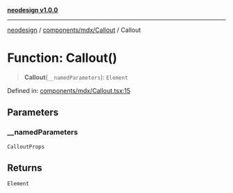 [**neodesign v1.0.0**](../../../../README.md)

***

[neodesign](../../../../modules.md) / [components/mdx/Callout](../README.md) / Callout

# Function: Callout()

> **Callout**(`__namedParameters`): `Element`

Defined in: [components/mdx/Callout.tsx:15](https://github.com/mladjom/neodesign/blob/12ebc446849a001345c104056aef95c6372b148e/components/mdx/Callout.tsx#L15)

## Parameters

### \_\_namedParameters

`CalloutProps`

## Returns

`Element`
